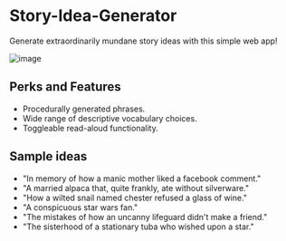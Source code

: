 # Story-Idea-Generator
 Generate extraordinarily mundane story ideas with this simple web app!
 
 ![image](https://user-images.githubusercontent.com/93454878/206539135-9b00445f-3329-4921-8ad4-5dfa92a0dca7.png)

## Perks and Features
 - Procedurally generated phrases.
 - Wide range of descriptive vocabulary choices.
 - Toggleable read-aloud functionality.
 
## Sample ideas
 - "In memory of how a manic mother liked a facebook comment."
 - "A married alpaca that, quite frankly, ate without silverware."
 - "How a wilted snail named chester refused a glass of wine."
 - "A conspicuous star wars fan."
 - "The mistakes of how an uncanny lifeguard didn't make a friend."
 - "The sisterhood of a stationary tuba who wished upon a star."


